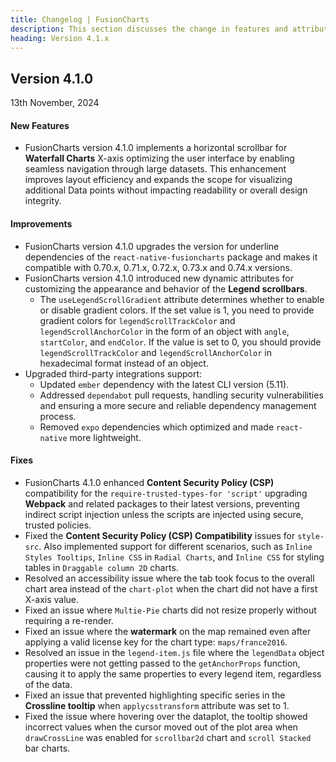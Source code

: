```yaml
---
title: Changelog | FusionCharts
description: This section discusses the change in features and attributes with the latest released version.
heading: Version 4.1.x
---
```


<h2 class="sub-heading">Version 4.1.0</h2>

<p class="release-date">13th November, 2024</p>

<h4>New Features</h4>

- FusionCharts version 4.1.0 implements a horizontal scrollbar for **Waterfall Charts** X-axis optimizing the user interface by enabling seamless navigation through large datasets. This enhancement improves layout efficiency and expands the scope for visualizing additional Data points without impacting readability or overall design integrity.
  
<h4>Improvements</h4>

- FusionCharts version 4.1.0 upgrades the version for underline dependencies of the `react-native-fusioncharts` package and makes it compatible with 0.70.x, 0.71.x, 0.72.x, 0.73.x and 0.74.x versions.
- FusionCharts version 4.1.0 introduced new dynamic attributes for customizing the appearance and behavior of the **Legend scrollbars**.
  - The `useLegendScrollGradient` attribute determines whether to enable or disable gradient colors. If the set value is 1, you need to provide gradient colors for `legendScrollTrackColor` and `legendScrollAnchorColor` in the form of an object with `angle`, `startColor`, and `endColor`. If the value is set to 0, you should provide `legendScrollTrackColor` and `legendScrollAnchorColor` in hexadecimal format instead of an object.
- Upgraded third-party integrations support:
  - Updated `ember` dependency with the latest CLI version (5.11).
  - Addressed `dependabot` pull requests, handling security vulnerabilities and ensuring a more secure and reliable dependency management process.
  - Removed `expo` dependencies which optimized and made `react-native` more lightweight.

<h4>Fixes</h4>

- FusionCharts 4.1.0 enhanced **Content Security Policy (CSP)** compatibility for the `require-trusted-types-for 'script'` upgrading **Webpack** and related packages to their latest versions, preventing indirect script injection unless the scripts are injected using secure, trusted policies.
- Fixed the **Content Security Policy (CSP) Compatibility** issues for `style-src`. Also implemented support for different scenarios, such as `Inline Styles Tooltips`, `Inline CSS` in `Radial Charts`, and `Inline CSS` for styling tables in `Draggable column 2D` charts.
- Resolved an accessibility issue where the tab took focus to the overall chart area instead of the `chart-plot` when the chart did not have a first X-axis value.
- Fixed an issue where `Multie-Pie` charts did not resize properly without requiring a re-render.
- Fixed an issue where the **watermark** on the map remained even after applying a valid license key for the chart type: `maps/france2016`.
- Resolved an issue in the `legend-item.js` file where the `legendData` object properties were not getting passed to the `getAnchorProps` function, causing it to apply the same properties to every legend item, regardless of the data.
- Fixed an issue that prevented highlighting specific series in the **Crossline tooltip** when `applycsstransform` attribute was set to 1.
- Fixed the issue where hovering over the dataplot, the tooltip showed incorrect values when the cursor moved out of the plot area when `drawCrossLine` was enabled for `scrollbar2d` chart and `scroll Stacked` bar charts.


